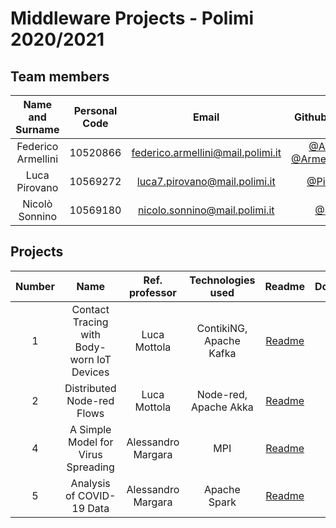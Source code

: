 # Middleware Projects - Polimi 2020/2021

## Team members
| Name and Surname | Personal Code  | Email | Github Username |
:---: | :---: | :---: | :---:
| Federico Armellini | 10520866 | federico.armellini@mail.polimi.it | [@ArmeF97](https://github.com/ArmeF97), [@ArmelliniFederico](https://github.com/ArmelliniFederico) |
| Luca Pirovano | 10569272 | luca7.pirovano@mail.polimi.it | [@PiroX4256](https://github.com/PiroX4256) |
| Nicolò Sonnino | 10569180 | nicolo.sonnino@mail.polimi.it | [@S0NN1](https://github.com/S0NN1) |

## Projects
| Number | Name | Ref. professor |Technologies used |Readme | Documentation |
:---: | :---: | :---: | :---: | :---: | :---:
| 1 |  Contact Tracing with Body-worn IoT Devices | Luca Mottola |ContikiNG, Apache Kafka | [Readme](https://github.com/ArmelliniFederico/Middleware/blob/main/P1-IoT_Contact_Tracing/README.md) | [PDF](https://github.com/ArmelliniFederico/Middleware/blob/main/P1-IoT_Contact_Tracing/docs/contact-tracing.pdf) |
| 2 | Distributed Node-red Flows | Luca Mottola | Node-red, Apache Akka | [Readme](https://github.com/ArmelliniFederico/Middleware/blob/main/P2-Distributed_Node-Red/README.md) | [PDF](https://github.com/ArmelliniFederico/Middleware/blob/main/P2-Distributed_Node-Red/docs/tex/p2.pdf) |
| 4 | A Simple Model for Virus Spreading | Alessandro Margara | MPI | [Readme](https://github.com/ArmelliniFederico/Middleware/blob/main/P4-Virus_Spreading/README.md) | [PDF](https://github.com/ArmelliniFederico/Middleware/blob/main/P4-Virus_Spreading/docs/doc4.pdf) |
| 5 | Analysis of COVID-19 Data | Alessandro Margara | Apache Spark | [Readme](https://github.com/ArmelliniFederico/Middleware/blob/main/P5-COVID-19_Analysis/README.md) | [PDF](https://github.com/ArmelliniFederico/Middleware/blob/main/P5-COVID-19_Analysis/docs/doc5.pdf) |
